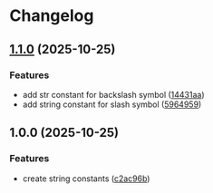 # Changelog

## [1.1.0](https://github.com/m4rc0d3r/temp-js-std/compare/v1.0.0...v1.1.0) (2025-10-25)


### Features

* add str constant for backslash symbol ([14431aa](https://github.com/m4rc0d3r/temp-js-std/commit/14431aa98afde5bd54c2d7112dfc07921846fec3))
* add string constant for slash symbol ([5964959](https://github.com/m4rc0d3r/temp-js-std/commit/5964959661ca81aa6fec49c51cf434c82c3ed70b))

## 1.0.0 (2025-10-25)


### Features

* create string constants ([c2ac96b](https://github.com/m4rc0d3r/temp-js-std/commit/c2ac96b8f2e9b0c32bec51854079870ca212a7fa))
